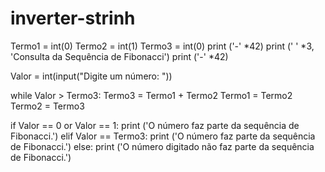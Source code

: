 # inverter-strinh
Termo1 = int(0)
Termo2 = int(1)
Termo3 = int(0)
print ('-' *42)
print (' ' *3, 'Consulta da Sequência de Fibonacci')
print ('-' *42)

Valor = int(input("Digite um número: "))

while Valor > Termo3:
    Termo3 = Termo1 + Termo2
    Termo1 = Termo2
    Termo2 = Termo3

if Valor == 0 or Valor == 1:
    print ('O número faz parte da sequência de Fibonacci.')
elif Valor == Termo3:
    print ('O número faz parte da sequência de Fibonacci.')
else:
    print ('O número digitado não faz parte da sequência de Fibonacci.')
